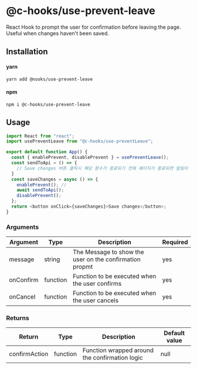 # @c-hooks/use-prevent-leave

React Hook to prompt the user for confirmation before leaving the page. Useful when changes haven't been saved.


## Installation

#### yarn

`yarn add @nooks/use-prevent-leave`

#### npm

`npm i @c-hooks/use-prevent-leave`

## Usage

```js
import React from "react";
import usePreventLeave from "@c-hooks/use-preventLeave";

export default function App() {
  const { enablePrevent, disablePrevent } = usePreventLeave();
  const sendToApi = () => {
    // Save changes 버튼 클릭시 해당 함수가 종료되기 전에 페이지가 종료되면 알림이 뜬다.
  }
  const saveChanges = async () => {
    enablePrevent(); // 
    await sendToApi();
    disablePrevent();
  };
  return <button onClick={saveChanges}>Save changes</button>;
}
```

### Arguments

| Argument | Type   | Description                                | Required |
| -------- | ------ | ------------------------------------------ | -------- |
| message | string | The Message to show the user on the confirmation propmt  | yes      |
| onConfirm | function | Function to be executed when the user confirms  | yes      |
| onCancel | function | Function to be executed when the user cancels  | yes      |

### Returns

| Return | Type   | Description                                | Default value |
| -------- | ------ | ------------------------------------------ | -------- |
| confirmAction | function | Function wrapped around the confirmation logic | null      |